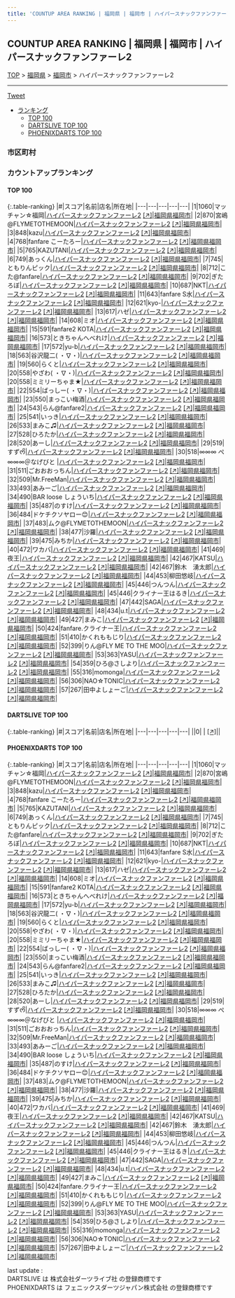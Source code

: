 ```yaml
---
title: 'COUNTUP AREA RANKING | 福岡県 | 福岡市 | ハイパースナックファンファーレ2'
---
```

## COUNTUP AREA RANKING | 福岡県 | 福岡市 | ハイパースナックファンファーレ2

[TOP](/darts/rank/) > [福岡県](/darts/rank/福岡県/) > [福岡市](/darts/rank/福岡県/福岡市/) > ハイパースナックファンファーレ2

___

<a href="https://twitter.com/share?ref_src=twsrc%5Etfw" data-text="COUNTUP AREA RANKING | 福岡県福岡市ハイパースナックファンファーレ2" class="twitter-share-button" data-hashtags="DARTSLIVE,PHOENIXDARTS,darts,ダーツ" data-show-count="false">Tweet</a>

* [ランキング](#カウントアップランキング)
    * [TOP 100](#top-100)
    * [DARTSLIVE TOP 100](#dartslive-top-100)
    * [PHOENIXDARTS TOP 100](#phoenixdarts-top-100)

### 市区町村

<ul>

</ul>

### カウントアップランキング

#### TOP 100



{:.table-ranking}
|#|スコア|名前|店名|所在地|
|---|---|---|---|---|
|1|1060|<span class="rank-name-pd">マッチャン☆福岡</span>|<a href="/darts/rank/shops/89904.html">ハイパースナックファンファーレ2</a> <a href="https://vs.phoenixdarts.com/jp/shop/shopDetailInfo/s_89904?s_seq=89904">[↗]</a>|<a href="/darts/rank/福岡県/福岡市">福岡県福岡市</a>|
|2|870|<span class="rank-name-pd">宮嶋@FLYMETOTHEMOON</span>|<a href="/darts/rank/shops/89904.html">ハイパースナックファンファーレ2</a> <a href="https://vs.phoenixdarts.com/jp/shop/shopDetailInfo/s_89904?s_seq=89904">[↗]</a>|<a href="/darts/rank/福岡県/福岡市">福岡県福岡市</a>|
|3|848|<span class="rank-name-pd">kazu</span>|<a href="/darts/rank/shops/89904.html">ハイパースナックファンファーレ2</a> <a href="https://vs.phoenixdarts.com/jp/shop/shopDetailInfo/s_89904?s_seq=89904">[↗]</a>|<a href="/darts/rank/福岡県/福岡市">福岡県福岡市</a>|
|4|768|<span class="rank-name-pd">fanfare こーたろー</span>|<a href="/darts/rank/shops/89904.html">ハイパースナックファンファーレ2</a> <a href="https://vs.phoenixdarts.com/jp/shop/shopDetailInfo/s_89904?s_seq=89904">[↗]</a>|<a href="/darts/rank/福岡県/福岡市">福岡県福岡市</a>|
|5|765|<span class="rank-name-pd">KAZUTANI</span>|<a href="/darts/rank/shops/89904.html">ハイパースナックファンファーレ2</a> <a href="https://vs.phoenixdarts.com/jp/shop/shopDetailInfo/s_89904?s_seq=89904">[↗]</a>|<a href="/darts/rank/福岡県/福岡市">福岡県福岡市</a>|
|6|749|<span class="rank-name-pd">あっくん</span>|<a href="/darts/rank/shops/89904.html">ハイパースナックファンファーレ2</a> <a href="https://vs.phoenixdarts.com/jp/shop/shopDetailInfo/s_89904?s_seq=89904">[↗]</a>|<a href="/darts/rank/福岡県/福岡市">福岡県福岡市</a>|
|7|745|<span class="rank-name-pd">ともりんピック</span>|<a href="/darts/rank/shops/89904.html">ハイパースナックファンファーレ2</a> <a href="https://vs.phoenixdarts.com/jp/shop/shopDetailInfo/s_89904?s_seq=89904">[↗]</a>|<a href="/darts/rank/福岡県/福岡市">福岡県福岡市</a>|
|8|712|<span class="rank-name-pd">こた@fanfare</span>|<a href="/darts/rank/shops/89904.html">ハイパースナックファンファーレ2</a> <a href="https://vs.phoenixdarts.com/jp/shop/shopDetailInfo/s_89904?s_seq=89904">[↗]</a>|<a href="/darts/rank/福岡県/福岡市">福岡県福岡市</a>|
|9|702|<span class="rank-name-pd">ぎたろぼ</span>|<a href="/darts/rank/shops/89904.html">ハイパースナックファンファーレ2</a> <a href="https://vs.phoenixdarts.com/jp/shop/shopDetailInfo/s_89904?s_seq=89904">[↗]</a>|<a href="/darts/rank/福岡県/福岡市">福岡県福岡市</a>|
|10|687|<span class="rank-name-pd">NKT</span>|<a href="/darts/rank/shops/89904.html">ハイパースナックファンファーレ2</a> <a href="https://vs.phoenixdarts.com/jp/shop/shopDetailInfo/s_89904?s_seq=89904">[↗]</a>|<a href="/darts/rank/福岡県/福岡市">福岡県福岡市</a>|
|11|643|<span class="rank-name-pd">fanfare S水</span>|<a href="/darts/rank/shops/89904.html">ハイパースナックファンファーレ2</a> <a href="https://vs.phoenixdarts.com/jp/shop/shopDetailInfo/s_89904?s_seq=89904">[↗]</a>|<a href="/darts/rank/福岡県/福岡市">福岡県福岡市</a>|
|12|621|<span class="rank-name-pd">kyo-</span>|<a href="/darts/rank/shops/89904.html">ハイパースナックファンファーレ2</a> <a href="https://vs.phoenixdarts.com/jp/shop/shopDetailInfo/s_89904?s_seq=89904">[↗]</a>|<a href="/darts/rank/福岡県/福岡市">福岡県福岡市</a>|
|13|617|<span class="rank-name-pd">ハゼ</span>|<a href="/darts/rank/shops/89904.html">ハイパースナックファンファーレ2</a> <a href="https://vs.phoenixdarts.com/jp/shop/shopDetailInfo/s_89904?s_seq=89904">[↗]</a>|<a href="/darts/rank/福岡県/福岡市">福岡県福岡市</a>|
|14|608|<span class="rank-name-pd">ミオ</span>|<a href="/darts/rank/shops/89904.html">ハイパースナックファンファーレ2</a> <a href="https://vs.phoenixdarts.com/jp/shop/shopDetailInfo/s_89904?s_seq=89904">[↗]</a>|<a href="/darts/rank/福岡県/福岡市">福岡県福岡市</a>|
|15|591|<span class="rank-name-pd">fanfare2 KOTA</span>|<a href="/darts/rank/shops/89904.html">ハイパースナックファンファーレ2</a> <a href="https://vs.phoenixdarts.com/jp/shop/shopDetailInfo/s_89904?s_seq=89904">[↗]</a>|<a href="/darts/rank/福岡県/福岡市">福岡県福岡市</a>|
|16|573|<span class="rank-name-pd">ときちゃんへべれけ</span>|<a href="/darts/rank/shops/89904.html">ハイパースナックファンファーレ2</a> <a href="https://vs.phoenixdarts.com/jp/shop/shopDetailInfo/s_89904?s_seq=89904">[↗]</a>|<a href="/darts/rank/福岡県/福岡市">福岡県福岡市</a>|
|17|572|<span class="rank-name-pd">yu-b</span>|<a href="/darts/rank/shops/89904.html">ハイパースナックファンファーレ2</a> <a href="https://vs.phoenixdarts.com/jp/shop/shopDetailInfo/s_89904?s_seq=89904">[↗]</a>|<a href="/darts/rank/福岡県/福岡市">福岡県福岡市</a>|
|18|563|<span class="rank-name-pd">谷沢龍二( ・∇・)</span>|<a href="/darts/rank/shops/89904.html">ハイパースナックファンファーレ2</a> <a href="https://vs.phoenixdarts.com/jp/shop/shopDetailInfo/s_89904?s_seq=89904">[↗]</a>|<a href="/darts/rank/福岡県/福岡市">福岡県福岡市</a>|
|19|560|<span class="rank-name-pd">らくと</span>|<a href="/darts/rank/shops/89904.html">ハイパースナックファンファーレ2</a> <a href="https://vs.phoenixdarts.com/jp/shop/shopDetailInfo/s_89904?s_seq=89904">[↗]</a>|<a href="/darts/rank/福岡県/福岡市">福岡県福岡市</a>|
|20|558|<span class="rank-name-pd">やざわ( ・∇・)</span>|<a href="/darts/rank/shops/89904.html">ハイパースナックファンファーレ2</a> <a href="https://vs.phoenixdarts.com/jp/shop/shopDetailInfo/s_89904?s_seq=89904">[↗]</a>|<a href="/darts/rank/福岡県/福岡市">福岡県福岡市</a>|
|20|558|<span class="rank-name-pd">ミミリーちゃま★</span>|<a href="/darts/rank/shops/89904.html">ハイパースナックファンファーレ2</a> <a href="https://vs.phoenixdarts.com/jp/shop/shopDetailInfo/s_89904?s_seq=89904">[↗]</a>|<a href="/darts/rank/福岡県/福岡市">福岡県福岡市</a>|
|22|554|<span class="rank-name-pd">ばっしー( ・∇・)</span>|<a href="/darts/rank/shops/89904.html">ハイパースナックファンファーレ2</a> <a href="https://vs.phoenixdarts.com/jp/shop/shopDetailInfo/s_89904?s_seq=89904">[↗]</a>|<a href="/darts/rank/福岡県/福岡市">福岡県福岡市</a>|
|23|550|<span class="rank-name-pd">まっこい梅酒</span>|<a href="/darts/rank/shops/89904.html">ハイパースナックファンファーレ2</a> <a href="https://vs.phoenixdarts.com/jp/shop/shopDetailInfo/s_89904?s_seq=89904">[↗]</a>|<a href="/darts/rank/福岡県/福岡市">福岡県福岡市</a>|
|24|543|<span class="rank-name-pd">らん@fanfare2</span>|<a href="/darts/rank/shops/89904.html">ハイパースナックファンファーレ2</a> <a href="https://vs.phoenixdarts.com/jp/shop/shopDetailInfo/s_89904?s_seq=89904">[↗]</a>|<a href="/darts/rank/福岡県/福岡市">福岡県福岡市</a>|
|25|541|<span class="rank-name-pd">いっき</span>|<a href="/darts/rank/shops/89904.html">ハイパースナックファンファーレ2</a> <a href="https://vs.phoenixdarts.com/jp/shop/shopDetailInfo/s_89904?s_seq=89904">[↗]</a>|<a href="/darts/rank/福岡県/福岡市">福岡県福岡市</a>|
|26|533|<span class="rank-name-pd">まみこ♫</span>|<a href="/darts/rank/shops/89904.html">ハイパースナックファンファーレ2</a> <a href="https://vs.phoenixdarts.com/jp/shop/shopDetailInfo/s_89904?s_seq=89904">[↗]</a>|<a href="/darts/rank/福岡県/福岡市">福岡県福岡市</a>|
|27|528|<span class="rank-name-pd">ひろたか</span>|<a href="/darts/rank/shops/89904.html">ハイパースナックファンファーレ2</a> <a href="https://vs.phoenixdarts.com/jp/shop/shopDetailInfo/s_89904?s_seq=89904">[↗]</a>|<a href="/darts/rank/福岡県/福岡市">福岡県福岡市</a>|
|28|520|<span class="rank-name-pd">あーし</span>|<a href="/darts/rank/shops/89904.html">ハイパースナックファンファーレ2</a> <a href="https://vs.phoenixdarts.com/jp/shop/shopDetailInfo/s_89904?s_seq=89904">[↗]</a>|<a href="/darts/rank/福岡県/福岡市">福岡県福岡市</a>|
|29|519|<span class="rank-name-pd">すず‪ᰔᩚ</span>|<a href="/darts/rank/shops/89904.html">ハイパースナックファンファーレ2</a> <a href="https://vs.phoenixdarts.com/jp/shop/shopDetailInfo/s_89904?s_seq=89904">[↗]</a>|<a href="/darts/rank/福岡県/福岡市">福岡県福岡市</a>|
|30|518|<span class="rank-name-pd">∞∞∞ ぺ ∞∞∞＠なげびと </span>|<a href="/darts/rank/shops/89904.html">ハイパースナックファンファーレ2</a> <a href="https://vs.phoenixdarts.com/jp/shop/shopDetailInfo/s_89904?s_seq=89904">[↗]</a>|<a href="/darts/rank/福岡県/福岡市">福岡県福岡市</a>|
|31|511|<span class="rank-name-pd">ごおおおっちん</span>|<a href="/darts/rank/shops/89904.html">ハイパースナックファンファーレ2</a> <a href="https://vs.phoenixdarts.com/jp/shop/shopDetailInfo/s_89904?s_seq=89904">[↗]</a>|<a href="/darts/rank/福岡県/福岡市">福岡県福岡市</a>|
|32|509|<span class="rank-name-pd">Mr.FreeMan</span>|<a href="/darts/rank/shops/89904.html">ハイパースナックファンファーレ2</a> <a href="https://vs.phoenixdarts.com/jp/shop/shopDetailInfo/s_89904?s_seq=89904">[↗]</a>|<a href="/darts/rank/福岡県/福岡市">福岡県福岡市</a>|
|33|493|<span class="rank-name-pd">あみーご</span>|<a href="/darts/rank/shops/89904.html">ハイパースナックファンファーレ2</a> <a href="https://vs.phoenixdarts.com/jp/shop/shopDetailInfo/s_89904?s_seq=89904">[↗]</a>|<a href="/darts/rank/福岡県/福岡市">福岡県福岡市</a>|
|34|490|<span class="rank-name-pd">BAR loose しょういち</span>|<a href="/darts/rank/shops/89904.html">ハイパースナックファンファーレ2</a> <a href="https://vs.phoenixdarts.com/jp/shop/shopDetailInfo/s_89904?s_seq=89904">[↗]</a>|<a href="/darts/rank/福岡県/福岡市">福岡県福岡市</a>|
|35|487|<span class="rank-name-pd">のすけ</span>|<a href="/darts/rank/shops/89904.html">ハイパースナックファンファーレ2</a> <a href="https://vs.phoenixdarts.com/jp/shop/shopDetailInfo/s_89904?s_seq=89904">[↗]</a>|<a href="/darts/rank/福岡県/福岡市">福岡県福岡市</a>|
|36|484|<span class="rank-name-pd">ドケチクソヤロー😊</span>|<a href="/darts/rank/shops/89904.html">ハイパースナックファンファーレ2</a> <a href="https://vs.phoenixdarts.com/jp/shop/shopDetailInfo/s_89904?s_seq=89904">[↗]</a>|<a href="/darts/rank/福岡県/福岡市">福岡県福岡市</a>|
|37|483|<span class="rank-name-pd">ムク@FLYMETOTHEMOON</span>|<a href="/darts/rank/shops/89904.html">ハイパースナックファンファーレ2</a> <a href="https://vs.phoenixdarts.com/jp/shop/shopDetailInfo/s_89904?s_seq=89904">[↗]</a>|<a href="/darts/rank/福岡県/福岡市">福岡県福岡市</a>|
|38|477|<span class="rank-name-pd">沙羅</span>|<a href="/darts/rank/shops/89904.html">ハイパースナックファンファーレ2</a> <a href="https://vs.phoenixdarts.com/jp/shop/shopDetailInfo/s_89904?s_seq=89904">[↗]</a>|<a href="/darts/rank/福岡県/福岡市">福岡県福岡市</a>|
|39|475|<span class="rank-name-pd">みちか</span>|<a href="/darts/rank/shops/89904.html">ハイパースナックファンファーレ2</a> <a href="https://vs.phoenixdarts.com/jp/shop/shopDetailInfo/s_89904?s_seq=89904">[↗]</a>|<a href="/darts/rank/福岡県/福岡市">福岡県福岡市</a>|
|40|472|<span class="rank-name-pd">ワカバ</span>|<a href="/darts/rank/shops/89904.html">ハイパースナックファンファーレ2</a> <a href="https://vs.phoenixdarts.com/jp/shop/shopDetailInfo/s_89904?s_seq=89904">[↗]</a>|<a href="/darts/rank/福岡県/福岡市">福岡県福岡市</a>|
|41|469|<span class="rank-name-pd">夜王</span>|<a href="/darts/rank/shops/89904.html">ハイパースナックファンファーレ2</a> <a href="https://vs.phoenixdarts.com/jp/shop/shopDetailInfo/s_89904?s_seq=89904">[↗]</a>|<a href="/darts/rank/福岡県/福岡市">福岡県福岡市</a>|
|42|467|<span class="rank-name-pd">KATSU</span>|<a href="/darts/rank/shops/89904.html">ハイパースナックファンファーレ2</a> <a href="https://vs.phoenixdarts.com/jp/shop/shopDetailInfo/s_89904?s_seq=89904">[↗]</a>|<a href="/darts/rank/福岡県/福岡市">福岡県福岡市</a>|
|42|467|<span class="rank-name-pd">鈴木　湧太郎</span>|<a href="/darts/rank/shops/89904.html">ハイパースナックファンファーレ2</a> <a href="https://vs.phoenixdarts.com/jp/shop/shopDetailInfo/s_89904?s_seq=89904">[↗]</a>|<a href="/darts/rank/福岡県/福岡市">福岡県福岡市</a>|
|44|453|<span class="rank-name-pd">柳田悠岐</span>|<a href="/darts/rank/shops/89904.html">ハイパースナックファンファーレ2</a> <a href="https://vs.phoenixdarts.com/jp/shop/shopDetailInfo/s_89904?s_seq=89904">[↗]</a>|<a href="/darts/rank/福岡県/福岡市">福岡県福岡市</a>|
|45|446|<span class="rank-name-pd">つんつん</span>|<a href="/darts/rank/shops/89904.html">ハイパースナックファンファーレ2</a> <a href="https://vs.phoenixdarts.com/jp/shop/shopDetailInfo/s_89904?s_seq=89904">[↗]</a>|<a href="/darts/rank/福岡県/福岡市">福岡県福岡市</a>|
|45|446|<span class="rank-name-pd">クライナー王はるき</span>|<a href="/darts/rank/shops/89904.html">ハイパースナックファンファーレ2</a> <a href="https://vs.phoenixdarts.com/jp/shop/shopDetailInfo/s_89904?s_seq=89904">[↗]</a>|<a href="/darts/rank/福岡県/福岡市">福岡県福岡市</a>|
|47|442|<span class="rank-name-pd">SAGA</span>|<a href="/darts/rank/shops/89904.html">ハイパースナックファンファーレ2</a> <a href="https://vs.phoenixdarts.com/jp/shop/shopDetailInfo/s_89904?s_seq=89904">[↗]</a>|<a href="/darts/rank/福岡県/福岡市">福岡県福岡市</a>|
|48|434|<span class="rank-name-pd">u.t</span>|<a href="/darts/rank/shops/89904.html">ハイパースナックファンファーレ2</a> <a href="https://vs.phoenixdarts.com/jp/shop/shopDetailInfo/s_89904?s_seq=89904">[↗]</a>|<a href="/darts/rank/福岡県/福岡市">福岡県福岡市</a>|
|49|427|<span class="rank-name-pd">まみこ</span>|<a href="/darts/rank/shops/89904.html">ハイパースナックファンファーレ2</a> <a href="https://vs.phoenixdarts.com/jp/shop/shopDetailInfo/s_89904?s_seq=89904">[↗]</a>|<a href="/darts/rank/福岡県/福岡市">福岡県福岡市</a>|
|50|424|<span class="rank-name-pd">fanfare.クライナー王</span>|<a href="/darts/rank/shops/89904.html">ハイパースナックファンファーレ2</a> <a href="https://vs.phoenixdarts.com/jp/shop/shopDetailInfo/s_89904?s_seq=89904">[↗]</a>|<a href="/darts/rank/福岡県/福岡市">福岡県福岡市</a>|
|51|410|<span class="rank-name-pd">かくれももじり</span>|<a href="/darts/rank/shops/89904.html">ハイパースナックファンファーレ2</a> <a href="https://vs.phoenixdarts.com/jp/shop/shopDetailInfo/s_89904?s_seq=89904">[↗]</a>|<a href="/darts/rank/福岡県/福岡市">福岡県福岡市</a>|
|52|399|<span class="rank-name-pd">りん@FLY ME TO THE MOO</span>|<a href="/darts/rank/shops/89904.html">ハイパースナックファンファーレ2</a> <a href="https://vs.phoenixdarts.com/jp/shop/shopDetailInfo/s_89904?s_seq=89904">[↗]</a>|<a href="/darts/rank/福岡県/福岡市">福岡県福岡市</a>|
|53|363|<span class="rank-name-pd">YASU</span>|<a href="/darts/rank/shops/89904.html">ハイパースナックファンファーレ2</a> <a href="https://vs.phoenixdarts.com/jp/shop/shopDetailInfo/s_89904?s_seq=89904">[↗]</a>|<a href="/darts/rank/福岡県/福岡市">福岡県福岡市</a>|
|54|359|<span class="rank-name-pd">ひろ@さしより</span>|<a href="/darts/rank/shops/89904.html">ハイパースナックファンファーレ2</a> <a href="https://vs.phoenixdarts.com/jp/shop/shopDetailInfo/s_89904?s_seq=89904">[↗]</a>|<a href="/darts/rank/福岡県/福岡市">福岡県福岡市</a>|
|55|316|<span class="rank-name-pd">momonga</span>|<a href="/darts/rank/shops/89904.html">ハイパースナックファンファーレ2</a> <a href="https://vs.phoenixdarts.com/jp/shop/shopDetailInfo/s_89904?s_seq=89904">[↗]</a>|<a href="/darts/rank/福岡県/福岡市">福岡県福岡市</a>|
|56|306|<span class="rank-name-pd">NAO☆TONIC</span>|<a href="/darts/rank/shops/89904.html">ハイパースナックファンファーレ2</a> <a href="https://vs.phoenixdarts.com/jp/shop/shopDetailInfo/s_89904?s_seq=89904">[↗]</a>|<a href="/darts/rank/福岡県/福岡市">福岡県福岡市</a>|
|57|267|<span class="rank-name-pd">田中よしょーご</span>|<a href="/darts/rank/shops/89904.html">ハイパースナックファンファーレ2</a> <a href="https://vs.phoenixdarts.com/jp/shop/shopDetailInfo/s_89904?s_seq=89904">[↗]</a>|<a href="/darts/rank/福岡県/福岡市">福岡県福岡市</a>|


#### DARTSLIVE TOP 100



{:.table-ranking}
|#|スコア|名前|店名|所在地|
|---|---|---|---|---|
||0|<span class="rank-name-dl"> </span>|<a href="/darts/rank/shops/.html"></a> <a href="">[↗]</a>|<a href="/darts/rank//"></a>|


#### PHOENIXDARTS TOP 100



{:.table-ranking}
|#|スコア|名前|店名|所在地|
|---|---|---|---|---|
|1|1060|<span class="rank-name-pd">マッチャン☆福岡</span>|<a href="/darts/rank/shops/89904.html">ハイパースナックファンファーレ2</a> <a href="https://vs.phoenixdarts.com/jp/shop/shopDetailInfo/s_89904?s_seq=89904">[↗]</a>|<a href="/darts/rank/福岡県/福岡市">福岡県福岡市</a>|
|2|870|<span class="rank-name-pd">宮嶋@FLYMETOTHEMOON</span>|<a href="/darts/rank/shops/89904.html">ハイパースナックファンファーレ2</a> <a href="https://vs.phoenixdarts.com/jp/shop/shopDetailInfo/s_89904?s_seq=89904">[↗]</a>|<a href="/darts/rank/福岡県/福岡市">福岡県福岡市</a>|
|3|848|<span class="rank-name-pd">kazu</span>|<a href="/darts/rank/shops/89904.html">ハイパースナックファンファーレ2</a> <a href="https://vs.phoenixdarts.com/jp/shop/shopDetailInfo/s_89904?s_seq=89904">[↗]</a>|<a href="/darts/rank/福岡県/福岡市">福岡県福岡市</a>|
|4|768|<span class="rank-name-pd">fanfare こーたろー</span>|<a href="/darts/rank/shops/89904.html">ハイパースナックファンファーレ2</a> <a href="https://vs.phoenixdarts.com/jp/shop/shopDetailInfo/s_89904?s_seq=89904">[↗]</a>|<a href="/darts/rank/福岡県/福岡市">福岡県福岡市</a>|
|5|765|<span class="rank-name-pd">KAZUTANI</span>|<a href="/darts/rank/shops/89904.html">ハイパースナックファンファーレ2</a> <a href="https://vs.phoenixdarts.com/jp/shop/shopDetailInfo/s_89904?s_seq=89904">[↗]</a>|<a href="/darts/rank/福岡県/福岡市">福岡県福岡市</a>|
|6|749|<span class="rank-name-pd">あっくん</span>|<a href="/darts/rank/shops/89904.html">ハイパースナックファンファーレ2</a> <a href="https://vs.phoenixdarts.com/jp/shop/shopDetailInfo/s_89904?s_seq=89904">[↗]</a>|<a href="/darts/rank/福岡県/福岡市">福岡県福岡市</a>|
|7|745|<span class="rank-name-pd">ともりんピック</span>|<a href="/darts/rank/shops/89904.html">ハイパースナックファンファーレ2</a> <a href="https://vs.phoenixdarts.com/jp/shop/shopDetailInfo/s_89904?s_seq=89904">[↗]</a>|<a href="/darts/rank/福岡県/福岡市">福岡県福岡市</a>|
|8|712|<span class="rank-name-pd">こた@fanfare</span>|<a href="/darts/rank/shops/89904.html">ハイパースナックファンファーレ2</a> <a href="https://vs.phoenixdarts.com/jp/shop/shopDetailInfo/s_89904?s_seq=89904">[↗]</a>|<a href="/darts/rank/福岡県/福岡市">福岡県福岡市</a>|
|9|702|<span class="rank-name-pd">ぎたろぼ</span>|<a href="/darts/rank/shops/89904.html">ハイパースナックファンファーレ2</a> <a href="https://vs.phoenixdarts.com/jp/shop/shopDetailInfo/s_89904?s_seq=89904">[↗]</a>|<a href="/darts/rank/福岡県/福岡市">福岡県福岡市</a>|
|10|687|<span class="rank-name-pd">NKT</span>|<a href="/darts/rank/shops/89904.html">ハイパースナックファンファーレ2</a> <a href="https://vs.phoenixdarts.com/jp/shop/shopDetailInfo/s_89904?s_seq=89904">[↗]</a>|<a href="/darts/rank/福岡県/福岡市">福岡県福岡市</a>|
|11|643|<span class="rank-name-pd">fanfare S水</span>|<a href="/darts/rank/shops/89904.html">ハイパースナックファンファーレ2</a> <a href="https://vs.phoenixdarts.com/jp/shop/shopDetailInfo/s_89904?s_seq=89904">[↗]</a>|<a href="/darts/rank/福岡県/福岡市">福岡県福岡市</a>|
|12|621|<span class="rank-name-pd">kyo-</span>|<a href="/darts/rank/shops/89904.html">ハイパースナックファンファーレ2</a> <a href="https://vs.phoenixdarts.com/jp/shop/shopDetailInfo/s_89904?s_seq=89904">[↗]</a>|<a href="/darts/rank/福岡県/福岡市">福岡県福岡市</a>|
|13|617|<span class="rank-name-pd">ハゼ</span>|<a href="/darts/rank/shops/89904.html">ハイパースナックファンファーレ2</a> <a href="https://vs.phoenixdarts.com/jp/shop/shopDetailInfo/s_89904?s_seq=89904">[↗]</a>|<a href="/darts/rank/福岡県/福岡市">福岡県福岡市</a>|
|14|608|<span class="rank-name-pd">ミオ</span>|<a href="/darts/rank/shops/89904.html">ハイパースナックファンファーレ2</a> <a href="https://vs.phoenixdarts.com/jp/shop/shopDetailInfo/s_89904?s_seq=89904">[↗]</a>|<a href="/darts/rank/福岡県/福岡市">福岡県福岡市</a>|
|15|591|<span class="rank-name-pd">fanfare2 KOTA</span>|<a href="/darts/rank/shops/89904.html">ハイパースナックファンファーレ2</a> <a href="https://vs.phoenixdarts.com/jp/shop/shopDetailInfo/s_89904?s_seq=89904">[↗]</a>|<a href="/darts/rank/福岡県/福岡市">福岡県福岡市</a>|
|16|573|<span class="rank-name-pd">ときちゃんへべれけ</span>|<a href="/darts/rank/shops/89904.html">ハイパースナックファンファーレ2</a> <a href="https://vs.phoenixdarts.com/jp/shop/shopDetailInfo/s_89904?s_seq=89904">[↗]</a>|<a href="/darts/rank/福岡県/福岡市">福岡県福岡市</a>|
|17|572|<span class="rank-name-pd">yu-b</span>|<a href="/darts/rank/shops/89904.html">ハイパースナックファンファーレ2</a> <a href="https://vs.phoenixdarts.com/jp/shop/shopDetailInfo/s_89904?s_seq=89904">[↗]</a>|<a href="/darts/rank/福岡県/福岡市">福岡県福岡市</a>|
|18|563|<span class="rank-name-pd">谷沢龍二( ・∇・)</span>|<a href="/darts/rank/shops/89904.html">ハイパースナックファンファーレ2</a> <a href="https://vs.phoenixdarts.com/jp/shop/shopDetailInfo/s_89904?s_seq=89904">[↗]</a>|<a href="/darts/rank/福岡県/福岡市">福岡県福岡市</a>|
|19|560|<span class="rank-name-pd">らくと</span>|<a href="/darts/rank/shops/89904.html">ハイパースナックファンファーレ2</a> <a href="https://vs.phoenixdarts.com/jp/shop/shopDetailInfo/s_89904?s_seq=89904">[↗]</a>|<a href="/darts/rank/福岡県/福岡市">福岡県福岡市</a>|
|20|558|<span class="rank-name-pd">やざわ( ・∇・)</span>|<a href="/darts/rank/shops/89904.html">ハイパースナックファンファーレ2</a> <a href="https://vs.phoenixdarts.com/jp/shop/shopDetailInfo/s_89904?s_seq=89904">[↗]</a>|<a href="/darts/rank/福岡県/福岡市">福岡県福岡市</a>|
|20|558|<span class="rank-name-pd">ミミリーちゃま★</span>|<a href="/darts/rank/shops/89904.html">ハイパースナックファンファーレ2</a> <a href="https://vs.phoenixdarts.com/jp/shop/shopDetailInfo/s_89904?s_seq=89904">[↗]</a>|<a href="/darts/rank/福岡県/福岡市">福岡県福岡市</a>|
|22|554|<span class="rank-name-pd">ばっしー( ・∇・)</span>|<a href="/darts/rank/shops/89904.html">ハイパースナックファンファーレ2</a> <a href="https://vs.phoenixdarts.com/jp/shop/shopDetailInfo/s_89904?s_seq=89904">[↗]</a>|<a href="/darts/rank/福岡県/福岡市">福岡県福岡市</a>|
|23|550|<span class="rank-name-pd">まっこい梅酒</span>|<a href="/darts/rank/shops/89904.html">ハイパースナックファンファーレ2</a> <a href="https://vs.phoenixdarts.com/jp/shop/shopDetailInfo/s_89904?s_seq=89904">[↗]</a>|<a href="/darts/rank/福岡県/福岡市">福岡県福岡市</a>|
|24|543|<span class="rank-name-pd">らん@fanfare2</span>|<a href="/darts/rank/shops/89904.html">ハイパースナックファンファーレ2</a> <a href="https://vs.phoenixdarts.com/jp/shop/shopDetailInfo/s_89904?s_seq=89904">[↗]</a>|<a href="/darts/rank/福岡県/福岡市">福岡県福岡市</a>|
|25|541|<span class="rank-name-pd">いっき</span>|<a href="/darts/rank/shops/89904.html">ハイパースナックファンファーレ2</a> <a href="https://vs.phoenixdarts.com/jp/shop/shopDetailInfo/s_89904?s_seq=89904">[↗]</a>|<a href="/darts/rank/福岡県/福岡市">福岡県福岡市</a>|
|26|533|<span class="rank-name-pd">まみこ♫</span>|<a href="/darts/rank/shops/89904.html">ハイパースナックファンファーレ2</a> <a href="https://vs.phoenixdarts.com/jp/shop/shopDetailInfo/s_89904?s_seq=89904">[↗]</a>|<a href="/darts/rank/福岡県/福岡市">福岡県福岡市</a>|
|27|528|<span class="rank-name-pd">ひろたか</span>|<a href="/darts/rank/shops/89904.html">ハイパースナックファンファーレ2</a> <a href="https://vs.phoenixdarts.com/jp/shop/shopDetailInfo/s_89904?s_seq=89904">[↗]</a>|<a href="/darts/rank/福岡県/福岡市">福岡県福岡市</a>|
|28|520|<span class="rank-name-pd">あーし</span>|<a href="/darts/rank/shops/89904.html">ハイパースナックファンファーレ2</a> <a href="https://vs.phoenixdarts.com/jp/shop/shopDetailInfo/s_89904?s_seq=89904">[↗]</a>|<a href="/darts/rank/福岡県/福岡市">福岡県福岡市</a>|
|29|519|<span class="rank-name-pd">すず‪ᰔᩚ</span>|<a href="/darts/rank/shops/89904.html">ハイパースナックファンファーレ2</a> <a href="https://vs.phoenixdarts.com/jp/shop/shopDetailInfo/s_89904?s_seq=89904">[↗]</a>|<a href="/darts/rank/福岡県/福岡市">福岡県福岡市</a>|
|30|518|<span class="rank-name-pd">∞∞∞ ぺ ∞∞∞＠なげびと </span>|<a href="/darts/rank/shops/89904.html">ハイパースナックファンファーレ2</a> <a href="https://vs.phoenixdarts.com/jp/shop/shopDetailInfo/s_89904?s_seq=89904">[↗]</a>|<a href="/darts/rank/福岡県/福岡市">福岡県福岡市</a>|
|31|511|<span class="rank-name-pd">ごおおおっちん</span>|<a href="/darts/rank/shops/89904.html">ハイパースナックファンファーレ2</a> <a href="https://vs.phoenixdarts.com/jp/shop/shopDetailInfo/s_89904?s_seq=89904">[↗]</a>|<a href="/darts/rank/福岡県/福岡市">福岡県福岡市</a>|
|32|509|<span class="rank-name-pd">Mr.FreeMan</span>|<a href="/darts/rank/shops/89904.html">ハイパースナックファンファーレ2</a> <a href="https://vs.phoenixdarts.com/jp/shop/shopDetailInfo/s_89904?s_seq=89904">[↗]</a>|<a href="/darts/rank/福岡県/福岡市">福岡県福岡市</a>|
|33|493|<span class="rank-name-pd">あみーご</span>|<a href="/darts/rank/shops/89904.html">ハイパースナックファンファーレ2</a> <a href="https://vs.phoenixdarts.com/jp/shop/shopDetailInfo/s_89904?s_seq=89904">[↗]</a>|<a href="/darts/rank/福岡県/福岡市">福岡県福岡市</a>|
|34|490|<span class="rank-name-pd">BAR loose しょういち</span>|<a href="/darts/rank/shops/89904.html">ハイパースナックファンファーレ2</a> <a href="https://vs.phoenixdarts.com/jp/shop/shopDetailInfo/s_89904?s_seq=89904">[↗]</a>|<a href="/darts/rank/福岡県/福岡市">福岡県福岡市</a>|
|35|487|<span class="rank-name-pd">のすけ</span>|<a href="/darts/rank/shops/89904.html">ハイパースナックファンファーレ2</a> <a href="https://vs.phoenixdarts.com/jp/shop/shopDetailInfo/s_89904?s_seq=89904">[↗]</a>|<a href="/darts/rank/福岡県/福岡市">福岡県福岡市</a>|
|36|484|<span class="rank-name-pd">ドケチクソヤロー😊</span>|<a href="/darts/rank/shops/89904.html">ハイパースナックファンファーレ2</a> <a href="https://vs.phoenixdarts.com/jp/shop/shopDetailInfo/s_89904?s_seq=89904">[↗]</a>|<a href="/darts/rank/福岡県/福岡市">福岡県福岡市</a>|
|37|483|<span class="rank-name-pd">ムク@FLYMETOTHEMOON</span>|<a href="/darts/rank/shops/89904.html">ハイパースナックファンファーレ2</a> <a href="https://vs.phoenixdarts.com/jp/shop/shopDetailInfo/s_89904?s_seq=89904">[↗]</a>|<a href="/darts/rank/福岡県/福岡市">福岡県福岡市</a>|
|38|477|<span class="rank-name-pd">沙羅</span>|<a href="/darts/rank/shops/89904.html">ハイパースナックファンファーレ2</a> <a href="https://vs.phoenixdarts.com/jp/shop/shopDetailInfo/s_89904?s_seq=89904">[↗]</a>|<a href="/darts/rank/福岡県/福岡市">福岡県福岡市</a>|
|39|475|<span class="rank-name-pd">みちか</span>|<a href="/darts/rank/shops/89904.html">ハイパースナックファンファーレ2</a> <a href="https://vs.phoenixdarts.com/jp/shop/shopDetailInfo/s_89904?s_seq=89904">[↗]</a>|<a href="/darts/rank/福岡県/福岡市">福岡県福岡市</a>|
|40|472|<span class="rank-name-pd">ワカバ</span>|<a href="/darts/rank/shops/89904.html">ハイパースナックファンファーレ2</a> <a href="https://vs.phoenixdarts.com/jp/shop/shopDetailInfo/s_89904?s_seq=89904">[↗]</a>|<a href="/darts/rank/福岡県/福岡市">福岡県福岡市</a>|
|41|469|<span class="rank-name-pd">夜王</span>|<a href="/darts/rank/shops/89904.html">ハイパースナックファンファーレ2</a> <a href="https://vs.phoenixdarts.com/jp/shop/shopDetailInfo/s_89904?s_seq=89904">[↗]</a>|<a href="/darts/rank/福岡県/福岡市">福岡県福岡市</a>|
|42|467|<span class="rank-name-pd">KATSU</span>|<a href="/darts/rank/shops/89904.html">ハイパースナックファンファーレ2</a> <a href="https://vs.phoenixdarts.com/jp/shop/shopDetailInfo/s_89904?s_seq=89904">[↗]</a>|<a href="/darts/rank/福岡県/福岡市">福岡県福岡市</a>|
|42|467|<span class="rank-name-pd">鈴木　湧太郎</span>|<a href="/darts/rank/shops/89904.html">ハイパースナックファンファーレ2</a> <a href="https://vs.phoenixdarts.com/jp/shop/shopDetailInfo/s_89904?s_seq=89904">[↗]</a>|<a href="/darts/rank/福岡県/福岡市">福岡県福岡市</a>|
|44|453|<span class="rank-name-pd">柳田悠岐</span>|<a href="/darts/rank/shops/89904.html">ハイパースナックファンファーレ2</a> <a href="https://vs.phoenixdarts.com/jp/shop/shopDetailInfo/s_89904?s_seq=89904">[↗]</a>|<a href="/darts/rank/福岡県/福岡市">福岡県福岡市</a>|
|45|446|<span class="rank-name-pd">つんつん</span>|<a href="/darts/rank/shops/89904.html">ハイパースナックファンファーレ2</a> <a href="https://vs.phoenixdarts.com/jp/shop/shopDetailInfo/s_89904?s_seq=89904">[↗]</a>|<a href="/darts/rank/福岡県/福岡市">福岡県福岡市</a>|
|45|446|<span class="rank-name-pd">クライナー王はるき</span>|<a href="/darts/rank/shops/89904.html">ハイパースナックファンファーレ2</a> <a href="https://vs.phoenixdarts.com/jp/shop/shopDetailInfo/s_89904?s_seq=89904">[↗]</a>|<a href="/darts/rank/福岡県/福岡市">福岡県福岡市</a>|
|47|442|<span class="rank-name-pd">SAGA</span>|<a href="/darts/rank/shops/89904.html">ハイパースナックファンファーレ2</a> <a href="https://vs.phoenixdarts.com/jp/shop/shopDetailInfo/s_89904?s_seq=89904">[↗]</a>|<a href="/darts/rank/福岡県/福岡市">福岡県福岡市</a>|
|48|434|<span class="rank-name-pd">u.t</span>|<a href="/darts/rank/shops/89904.html">ハイパースナックファンファーレ2</a> <a href="https://vs.phoenixdarts.com/jp/shop/shopDetailInfo/s_89904?s_seq=89904">[↗]</a>|<a href="/darts/rank/福岡県/福岡市">福岡県福岡市</a>|
|49|427|<span class="rank-name-pd">まみこ</span>|<a href="/darts/rank/shops/89904.html">ハイパースナックファンファーレ2</a> <a href="https://vs.phoenixdarts.com/jp/shop/shopDetailInfo/s_89904?s_seq=89904">[↗]</a>|<a href="/darts/rank/福岡県/福岡市">福岡県福岡市</a>|
|50|424|<span class="rank-name-pd">fanfare.クライナー王</span>|<a href="/darts/rank/shops/89904.html">ハイパースナックファンファーレ2</a> <a href="https://vs.phoenixdarts.com/jp/shop/shopDetailInfo/s_89904?s_seq=89904">[↗]</a>|<a href="/darts/rank/福岡県/福岡市">福岡県福岡市</a>|
|51|410|<span class="rank-name-pd">かくれももじり</span>|<a href="/darts/rank/shops/89904.html">ハイパースナックファンファーレ2</a> <a href="https://vs.phoenixdarts.com/jp/shop/shopDetailInfo/s_89904?s_seq=89904">[↗]</a>|<a href="/darts/rank/福岡県/福岡市">福岡県福岡市</a>|
|52|399|<span class="rank-name-pd">りん@FLY ME TO THE MOO</span>|<a href="/darts/rank/shops/89904.html">ハイパースナックファンファーレ2</a> <a href="https://vs.phoenixdarts.com/jp/shop/shopDetailInfo/s_89904?s_seq=89904">[↗]</a>|<a href="/darts/rank/福岡県/福岡市">福岡県福岡市</a>|
|53|363|<span class="rank-name-pd">YASU</span>|<a href="/darts/rank/shops/89904.html">ハイパースナックファンファーレ2</a> <a href="https://vs.phoenixdarts.com/jp/shop/shopDetailInfo/s_89904?s_seq=89904">[↗]</a>|<a href="/darts/rank/福岡県/福岡市">福岡県福岡市</a>|
|54|359|<span class="rank-name-pd">ひろ@さしより</span>|<a href="/darts/rank/shops/89904.html">ハイパースナックファンファーレ2</a> <a href="https://vs.phoenixdarts.com/jp/shop/shopDetailInfo/s_89904?s_seq=89904">[↗]</a>|<a href="/darts/rank/福岡県/福岡市">福岡県福岡市</a>|
|55|316|<span class="rank-name-pd">momonga</span>|<a href="/darts/rank/shops/89904.html">ハイパースナックファンファーレ2</a> <a href="https://vs.phoenixdarts.com/jp/shop/shopDetailInfo/s_89904?s_seq=89904">[↗]</a>|<a href="/darts/rank/福岡県/福岡市">福岡県福岡市</a>|
|56|306|<span class="rank-name-pd">NAO☆TONIC</span>|<a href="/darts/rank/shops/89904.html">ハイパースナックファンファーレ2</a> <a href="https://vs.phoenixdarts.com/jp/shop/shopDetailInfo/s_89904?s_seq=89904">[↗]</a>|<a href="/darts/rank/福岡県/福岡市">福岡県福岡市</a>|
|57|267|<span class="rank-name-pd">田中よしょーご</span>|<a href="/darts/rank/shops/89904.html">ハイパースナックファンファーレ2</a> <a href="https://vs.phoenixdarts.com/jp/shop/shopDetailInfo/s_89904?s_seq=89904">[↗]</a>|<a href="/darts/rank/福岡県/福岡市">福岡県福岡市</a>|


<div class="footer border-top border-gray-light mt-5 pt-3 text-right text-gray">
    last update : <span style="font-weight: italic" id="foot_last_modified"></span><br />
    DARTSLIVE は 株式会社ダーツライブ社 の登録商標です<br />
    PHOENIXDARTS は フェニックスダーツジャパン株式会社 の登録商標です<br />
</div>

<script src="https://cdnjs.cloudflare.com/ajax/libs/jquery.tablesorter/2.31.3/js/jquery.tablesorter.min.js" integrity="sha512-qzgd5cYSZcosqpzpn7zF2ZId8f/8CHmFKZ8j7mU4OUXTNRd5g+ZHBPsgKEwoqxCtdQvExE5LprwwPAgoicguNg==" crossorigin="anonymous" referrerpolicy="no-referrer"></script>
<link rel="stylesheet" href="https://cdnjs.cloudflare.com/ajax/libs/jquery.tablesorter/2.31.3/css/theme.default.min.css" integrity="sha512-wghhOJkjQX0Lh3NSWvNKeZ0ZpNn+SPVXX1Qyc9OCaogADktxrBiBdKGDoqVUOyhStvMBmJQ8ZdMHiR3wuEq8+w==" crossorigin="anonymous" referrerpolicy="no-referrer" />
<script>
$(function() {
    $(".table-ranking").tablesorter({sortList:[[0, 0]]});
    $("#foot_last_modified").text(formatDate(new Date(document.lastModified), 'yyyy-MM-dd HH:mm:ss'));
});
</script>

<script async src="https://platform.twitter.com/widgets.js" charset="utf-8"></script>